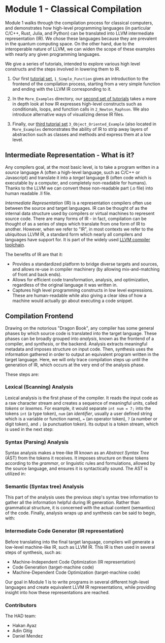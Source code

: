 # Module 1 - Classical Compilation

Module 1 walks through the compilation process for classical computers, and demonstrates how high-level programming languages (in particular C/C++, Rust, Julia, and Python) can be translated into LLVM intermediate representation (IR). We chose these languages because they are prevalent in the quantum computing space. On the other hand, due to the interoperable nature of LLVM, we can widen the scope of these examples with nearly any given programming languages.

We give a series of tutorials, intended to explore various high level constructs and the steps involved in lowering them to IR.

1. Our first [tutorial set](1_Simple_Function), `1_Simple_Function` gives an introduction to the frontend of the compilation process, starting from a very simple function and ending with the LLVM IR corresponding to it.

2. In the `More_Examples` directory, our [second set of tutorials](More_Examples/2_Newton_Raphson/) takes a more in depth look at how IR expresses high-level constructs such as conditionals, loops, and function calls in `2_Newton_Raphson`. We also introduce alternative ways of visualizing dense IR files.

3. Finally, our [third tutorial set](More_Examples/3_Object_Oriented_Example/) `3_Object_Oriented_Example` (also located in `More_Examples` demonstrates the ability of IR to strip away layers of abstraction such as classes and methods and express them at a low level.

## Intermediate Representation - What is it?

Any compilers goal, at the most basic level, is to take a program written in a _source_ language A (often a high-level language, such as C/C++ or Javascript) and translate it into a _target_ language B (often code which is executable by a computer, and completely non-readable for humans). Thanks to the LLVM we can convert these non-readable part (.o file) into human readable .ll file.

_Intermediate Representation_ (IR) is a representation compilers often use between the source and target languages. IR can be thought of as the internal data structure used by compilers or virtual machines to represent source code. There are many forms of IR - in fact, compilation can be thought of as a series of steps which translate from one form of IR to another. However, when we refer to "IR", in most contexts we refer to the ubiquitous LLVM IR, a standard form which nearly all compilers and languages have support for. It is part of the widely used [LLVM compiler toolchain](https://llvm.org/).

The benefits of IR are that it:

- Provides a standardized platform to bridge diverse targets and sources, and allows re-use in compiler machinery (by allowing mix-and-matching of front and back ends).
- Allows for efficient code transformation, analysis, and optimization, regardless of the original language it was written in.
- Captures high level programming constructs in low level expressions. These are human-readable while also giving a clear idea of how a machine would actually go about executing a code snippet.

## Compilation Frontend

Drawing on the notorious "Dragon Book", any compiler has some general phases by which source code is translated into the target language. These phases can be broadly grouped into _analysis_, known as the frontend of a compiler, and _synthesis_, or the backend. Analysis extracts meaningful metadata and imposes structure on input code. Then, synthesis uses the information gathered in order to output an equivalent program written in the target language. Here, we will only trace compilation steps up until the generation of IR, which occurs at the very end of the analysis phase.

These steps are:

### Lexical (Scanning) Analysis

Lexical analysis is the first phase of the compiler. It reads the input code as a raw character stream and creates a sequence of meaningful units, called _tokens_ or _lexemes_. For example, it would separate `int num = 7;` into the tokens `int` (a type token), `num` (an _identifier_, usually a user defined string which is a variable or function name), `=` (an operator token), `7` (a number or digit token), and `;` (a punctuation token).
Its output is a token stream, which is used in the next step:

### Syntax (Parsing) Analysis

Syntax analysis makes a tree-like IR known as an _Abstract Syntax Tree_ (AST) from the tokens it receives. It imposes structure on these tokens according to the _grammar_, or linguistic rules and formulations, allowed by the source language, and ensures it is syntactically sound. The AST is utilized in:

### Semantic (Syntax tree) Analysis

This part of the analysis uses the previous step's syntax tree information to gather all the information helpful during IR generation. Rather than grammatical structure, it is concerned with the actual content (semantics) of the code. Finally, analysis wraps up and synthesis can be said to begin, with:

### Intermediate Code Generator (IR representation)

Before translating into the final target language, compilers will generate a low-level machine-like IR, such as LLVM IR. This IR is then used in several steps of synthesis, such as:

- Machine-Independent Code Optimization (IR representation)
- Code Generation (target-machine code)
- Machine-Dependent Code Optimization (target-machine code)

Our goal in Module 1 is to write programs in several different high-level languages and create equivalent LLVM IR representations, while providing insight into how these representations are reached.

### Contributors

The HAD team:

- Hakan Ayaz
- Adin Gitig
- Daniel Mendez
